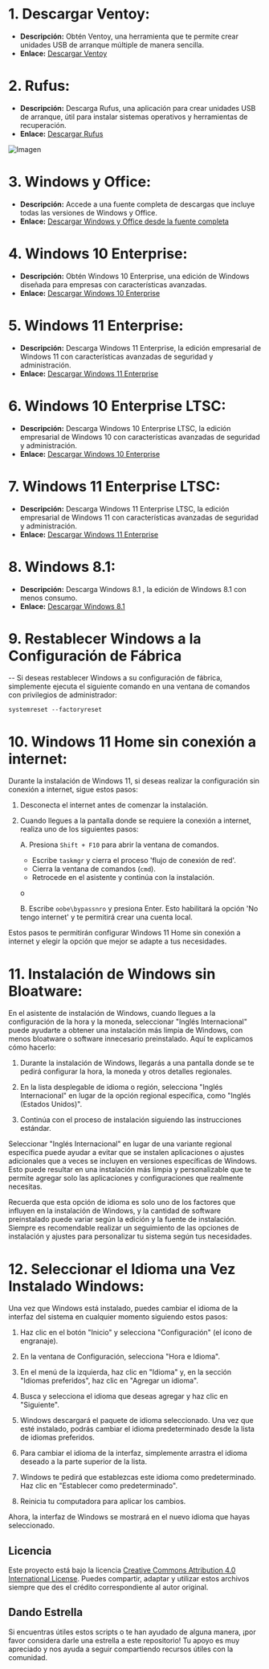 # 1. **Descargar Ventoy:**
   - **Descripción:** Obtén Ventoy, una herramienta que te permite crear unidades USB de arranque múltiple de manera sencilla.
   - **Enlace:** [Descargar Ventoy](https://www.ventoy.net/en/download.html)

# 2. **Rufus:**
   - **Descripción:** Descarga Rufus, una aplicación para crear unidades USB de arranque, útil para instalar sistemas operativos y herramientas de recuperación.
   - **Enlace:** [Descargar Rufus](https://rufus.ie/)

   ![Imagen](rufus.gif)

# 3. **Windows y Office:**
   - **Descripción:** Accede a una fuente completa de descargas que incluye todas las versiones de Windows y Office.
   - **Enlace:** [Descargar Windows y Office desde la fuente completa](https://tb.rg-adguard.net/public.php)

# 4.  **Windows 10 Enterprise:**
   - **Descripción:** Obtén Windows 10 Enterprise, una edición de Windows diseñada para empresas con características avanzadas.
   - **Enlace:** [Descargar Windows 10 Enterprise](https://www.microsoft.com/en-us/evalcenter/evaluate-windows-10-enterprise)

# 5.  **Windows 11 Enterprise:**
   - **Descripción:** Descarga Windows 11 Enterprise, la edición empresarial de Windows 11 con características avanzadas de seguridad y administración.
   - **Enlace:** [Descargar Windows 11 Enterprise](https://www.microsoft.com/en-us/evalcenter/evaluate-windows-11-enterprise)

# 6.  **Windows 10 Enterprise LTSC:**
   - **Descripción:** Descarga Windows 10 Enterprise LTSC, la edición empresarial de Windows 10 con características avanzadas de seguridad y administración.
   - **Enlace:** [Descargar Windows 10 Enterprise](https://www.microsoft.com/es-es/evalcenter/download-windows-10-enterprise)

# 7.  **Windows 11 Enterprise LTSC:**
   - **Descripción:** Descarga Windows 11 Enterprise LTSC, la edición empresarial de Windows 11 con características avanzadas de seguridad y administración.
   - **Enlace:** [Descargar Windows 11 Enterprise](https://www.microsoft.com/es-es/evalcenter/download-windows-11-enterprise)

# 8.  **Windows 8.1:**
   - **Descripción:** Descarga Windows 8.1 , la edición de Windows 8.1 con menos consumo.
   - **Enlace:** [Descargar Windows 8.1](https://www.microsoft.com/es-es/software-download/windows8ISO)

# 9. **Restablecer Windows a la Configuración de Fábrica**

   -- Si deseas restablecer Windows a su configuración de fábrica, simplemente ejecuta el siguiente comando en una ventana de comandos con privilegios de administrador:

````systemreset --factoryreset````

# 10. **Windows 11 Home sin conexión a internet:**

Durante la instalación de Windows 11, si deseas realizar la configuración sin conexión a internet, sigue estos pasos:

1. Desconecta el internet antes de comenzar la instalación.
2. Cuando llegues a la pantalla donde se requiere la conexión a internet, realiza uno de los siguientes pasos:

   A. Presiona `Shift + F10` para abrir la ventana de comandos.
      - Escribe `taskmgr` y cierra el proceso 'flujo de conexión de red'.
      - Cierra la ventana de comandos (`cmd`).
      - Retrocede en el asistente y continúa con la instalación.

   o

   B. Escribe `oobe\bypassnro` y presiona Enter. Esto habilitará la opción 'No tengo internet' y te permitirá crear una cuenta local.
   
Estos pasos te permitirán configurar Windows 11 Home sin conexión a internet y elegir la opción que mejor se adapte a tus necesidades.

# 11. **Instalación de Windows sin Bloatware:**

En el asistente de instalación de Windows, cuando llegues a la configuración de la hora y la moneda, seleccionar "Inglés Internacional" puede ayudarte a obtener una instalación más limpia de Windows, con menos bloatware o software innecesario preinstalado. Aquí te explicamos cómo hacerlo:

1. Durante la instalación de Windows, llegarás a una pantalla donde se te pedirá configurar la hora, la moneda y otros detalles regionales.

2. En la lista desplegable de idioma o región, selecciona "Inglés Internacional" en lugar de la opción regional específica, como "Inglés (Estados Unidos)".

3. Continúa con el proceso de instalación siguiendo las instrucciones estándar.

Seleccionar "Inglés Internacional" en lugar de una variante regional específica puede ayudar a evitar que se instalen aplicaciones o ajustes adicionales que a veces se incluyen en versiones específicas de Windows. Esto puede resultar en una instalación más limpia y personalizable que te permite agregar solo las aplicaciones y configuraciones que realmente necesitas.

Recuerda que esta opción de idioma es solo uno de los factores que influyen en la instalación de Windows, y la cantidad de software preinstalado puede variar según la edición y la fuente de instalación. Siempre es recomendable realizar un seguimiento de las opciones de instalación y ajustes para personalizar tu sistema según tus necesidades.


# 12. **Seleccionar el Idioma una Vez Instalado Windows:**

Una vez que Windows está instalado, puedes cambiar el idioma de la interfaz del sistema en cualquier momento siguiendo estos pasos:

1. Haz clic en el botón "Inicio" y selecciona "Configuración" (el ícono de engranaje).

2. En la ventana de Configuración, selecciona "Hora e Idioma".

3. En el menú de la izquierda, haz clic en "Idioma" y, en la sección "Idiomas preferidos", haz clic en "Agregar un idioma".

4. Busca y selecciona el idioma que deseas agregar y haz clic en "Siguiente".

5. Windows descargará el paquete de idioma seleccionado. Una vez que esté instalado, podrás cambiar el idioma predeterminado desde la lista de idiomas preferidos.

6. Para cambiar el idioma de la interfaz, simplemente arrastra el idioma deseado a la parte superior de la lista.

7. Windows te pedirá que establezcas este idioma como predeterminado. Haz clic en "Establecer como predeterminado".

8. Reinicia tu computadora para aplicar los cambios.

Ahora, la interfaz de Windows se mostrará en el nuevo idioma que hayas seleccionado.

## Licencia
Este proyecto está bajo la licencia [Creative Commons Attribution 4.0 International License](https://creativecommons.org/licenses/by/4.0/). Puedes compartir, adaptar y utilizar estos archivos siempre que des el crédito correspondiente al autor original.

## Dando Estrella
Si encuentras útiles estos scripts o te han ayudado de alguna manera, ¡por favor considera darle una estrella a este repositorio! Tu apoyo es muy apreciado y nos ayuda a seguir compartiendo recursos útiles con la comunidad.
